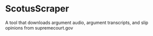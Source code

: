 # ScotusScraper
A tool that downloads argument audio, argument transcripts, and slip opinions from supremecourt.gov
